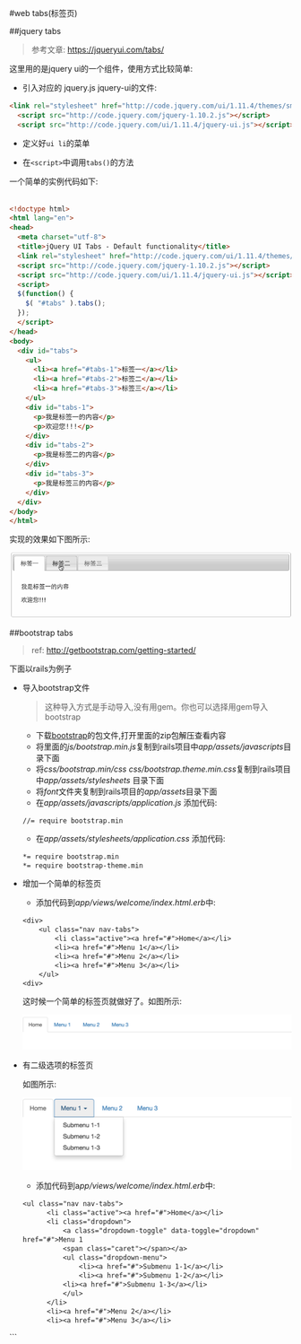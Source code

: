 #web tabs(标签页)

##jquery tabs

> 参考文章: https://jqueryui.com/tabs/

这里用的是jquery ui的一个组件，使用方式比较简单:

- 引入对应的 jquery.js jquery-ui的文件:

```html
<link rel="stylesheet" href="http://code.jquery.com/ui/1.11.4/themes/smoothness/jquery-ui.css">
  <script src="http://code.jquery.com/jquery-1.10.2.js"></script>
  <script src="http://code.jquery.com/ui/1.11.4/jquery-ui.js"></script>
```

- 定义好`ui li`的菜单

- 在`<script>`中调用`tabs()`的方法

一个简单的实例代码如下:

```html

<!doctype html>
<html lang="en">
<head>
  <meta charset="utf-8">
  <title>jQuery UI Tabs - Default functionality</title>
  <link rel="stylesheet" href="http://code.jquery.com/ui/1.11.4/themes/smoothness/jquery-ui.css">
  <script src="http://code.jquery.com/jquery-1.10.2.js"></script>
  <script src="http://code.jquery.com/ui/1.11.4/jquery-ui.js"></script>
  <script>
  $(function() {
    $( "#tabs" ).tabs();
  });
  </script>
</head>
<body>
  <div id="tabs">
    <ul>
      <li><a href="#tabs-1">标签一</a></li>
      <li><a href="#tabs-2">标签二</a></li>
      <li><a href="#tabs-3">标签三</a></li>
    </ul>
    <div id="tabs-1">
      <p>我是标签一的内容</p>
      <p>欢迎您!!!</p>
    </div>
    <div id="tabs-2">
      <p>我是标签二的内容</p>
    </div>
    <div id="tabs-3">
      <p>我是标签三的内容</p>
    </div>
  </div>
</body>
</html>

```

实现的效果如下图所示:

![tabs.gif](/images/tabs.gif)

##bootstrap tabs

> ref: http://getbootstrap.com/getting-started/

下面以rails为例子

- 导入bootstrap文件
   
   >这种导入方式是手动导入,没有用gem。你也可以选择用gem导入bootstrap
    
	- 下载[bootstrap](http://getbootstrap.com/getting-started/)的包文件,打开里面的zip包解压查看内容
	- 将里面的*js/bootstrap.min.js*复制到rails项目中*app/assets/javascripts*目录下面
	- 将*css/bootstrap.min/css* *css/bootstrap.theme.min.css*复制到rails项目中*app/assets/stylesheets* 目录下面
	- 将*font*文件夹复制到rails项目的*app/assets*目录下面
	- 在*app/assets/javascripts/application.js* 添加代码:

	```
	//= require bootstrap.min
	```
	- 在*app/assets/stylesheets/application.css* 添加代码:

	```
	*= require bootstrap.min
	*= require bootstrap-theme.min
	```
	
- 增加一个简单的标签页
	- 添加代码到*app/views/welcome/index.html.erb*中:
	
	```
	<div>
		<ul class="nav nav-tabs">
  			<li class="active"><a href="#">Home</a></li>
  			<li><a href="#">Menu 1</a></li>
  			<li><a href="#">Menu 2</a></li>
  			<li><a href="#">Menu 3</a></li>
		</ul>
	<div>
	```
	
	这时候一个简单的标签页就做好了。如图所示:
	
	![simple_tabs.png](/images/simple_tabs.png)
	
- 有二级选项的标签页
  
  如图所示:
  
  ![tabs.png](/images/tabs.png)
  
  - 添加代码到a*pp/views/welcome/index.html.erb*中:
  
  ```
  <ul class="nav nav-tabs">
  		<li class="active"><a href="#">Home</a></li>
  		<li class="dropdown">
    		<a class="dropdown-toggle" data-toggle="dropdown" href="#">Menu 1
    		<span class="caret"></span></a>
    		<ul class="dropdown-menu">
      			<li><a href="#">Submenu 1-1</a></li>
      			<li><a href="#">Submenu 1-2</a></li>
      		<li><a href="#">Submenu 1-3</a></li> 
    		</ul>
  		</li>
  		<li><a href="#">Menu 2</a></li>
  		<li><a href="#">Menu 3</a></li>
</ul>
  ```